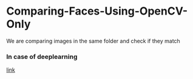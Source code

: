 # Comparing-Faces-Using-OpenCV-Only


We are comparing images in the same folder and check if they match


### In case of deeplearning
[link](https://towardsdatascience.com/facial-recognition-using-deep-learning-a74e9059a150)
